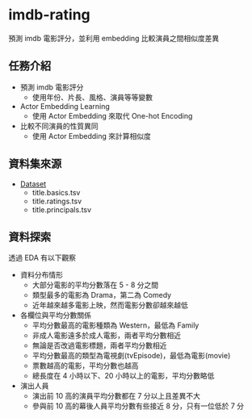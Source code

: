 # imdb-rating
預測 imdb 電影評分，並利用 embedding 比較演員之間相似度差異

## 任務介紹
- 預測 imdb 電影評分
  - 使用年份、片長、風格、演員等等變數
- Actor Embedding Learning
  - 使用 Actor Embedding 來取代 One-hot Encoding
- 比較不同演員的性質異同
  - 使用 Actor Embedding 來計算相似度

## 資料集來源
- [Dataset](https://www.kaggle.com/datasets/ashirwadsangwan/imdb-dataset)
  - title.basics.tsv
  - title.ratings.tsv
  - title.principals.tsv

## 資料探索
透過 EDA 有以下觀察
- 資料分布情形
  - 大部分電影的平均分數落在 5 - 8 分之間
  - 類型最多的電影為 Drama，第二為 Comedy
  - 近年越來越多電影上映，然而電影分數卻越來越低
- 各欄位與平均分數關係
  - 平均分數最高的電影種類為 Western，最低為 Family
  - 非成人電影遠多於成人電影，兩者平均分數相近
  - 無論是否改過電影標題，兩者平均分數相近
  - 平均分數最高的類型為電視劇(tvEpisode)，最低為電影(movie)
  - 票數越高的電影，平均分數也越高
  - 總長度在 4 小時以下、20 小時以上的電影，平均分數略低
- 演出人員
  - 演出前 10 高的演員平均分數都在 7 分以上且差異不大
  - 參與前 10 高的幕後人員平均分數有些接近 8 分，只有一位低於 7 分
 
 
 
 
